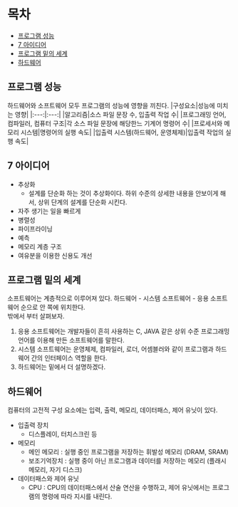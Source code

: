# 목차
* [프로그램 성능](#프로그램-성능)
* [7 아이디어](#7-아이디어)
* [프로그램 밑의 세계](#프로그램-밑의-세계)
* [하드웨어](#하드웨어)

## 프로그램 성능
하드웨어와 소프트웨어 모두 프로그램의 성능에 영향을 끼친다.
|구성요소|성능에 미치는 영향|
|:---:|:---:|
|알고리즘|소스 파일 문장 수, 입출력 작업 수|
|프로그래밍 언어, 컴파일러, 컴퓨터 구조|각 소스 파일 문장에 해당한느 기계어 명령어 수|
|프로세서와 메모리 시스템|명령어의 실행 속도|
|입출력 시스템(하드웨어, 운영체제)|입출력 작업의 실행 속도|

## 7 아이디어
* 추상화
  * 설계를 단순화 하는 것이 추상화이다. 하위 수준의 상세한 내용을 안보이게 해서, 상위 단계의 설계를 단순화 시킨다.
* 자주 생기는 일을 빠르게
* 병렬성
* 파이프라이닝
* 예측
* 메모리 계층 구조
* 여유분을 이용한 신용도 개선

## 프로그램 밑의 세계
소프트웨어는 계층적으로 이루어져 있다. 하드웨어 - 시스템 소프트웨어 - 응용 소프트웨어 순으로 안 쪽에 위치한다.  
밖에서 부터 살펴보자.  
1. 응용 소프트웨어는 개발자들이 흔히 사용하는 C, JAVA 같은 상위 수준 프로그래밍 언어를 이용해 만든 소프트웨어를 말한다.  
2. 시스템 소프트웨어는 운영체제, 컴파일러, 로더, 어셈블러와 같이 프로그램과 하드웨어 간의 인터페이스 역할을 한다.
3. 하드웨어는 밑에서 더 설명하겠다.

## 하드웨어
컴퓨터의 고전적 구성 요소에는 입력, 출력, 메모리, 데이터패스, 제어 유닛이 있다.  
* 입출력 장치
  * 디스플레이, 터치스크린 등
* 메모리
  * 메인 메모리 : 실행 중인 프로그램을 저장하는 휘발성 메모리 (DRAM, SRAM)
  * 보조기억장치 : 실행 중이 아닌 프로그램과 데이터를 저장하는 메모리 (플래시 메모리, 자기 디스크) 
* 데이터패스와 제어 유닛
  * CPU : CPU의 데이터패스에서 산술 연산을 수행하고, 제어 유닛에서는 프로그램의 명령에 따라 지시를 내린다.  
